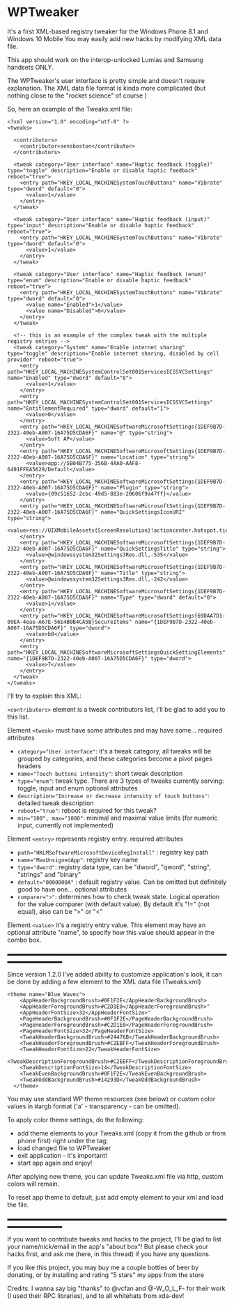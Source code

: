 # WPTweaker
It's a first XML-based registry tweaker for the Windows Phone 8.1 and Windows 10 Mobile
You may easily add new hacks by modifying XML data file.

This app should work on the interop-unlocked Lumias and Samsung handsets ONLY.

The WPTweaker's user interface is pretty simple and doesn't require explanation. 
The XML data file format is kinda more complicated (but nothing close to the "rocket science" of course )

So, here an example of the Tweaks.xml file:
```
<?xml version="1.0" encoding="utf-8" ?>
<tweaks>

  <contributors>
    <contributor>sensboston</contributor>
  </contributors>

  <tweak category="User interface" name="Haptic feedback (toggle)" type="toggle" description="Enable or disable haptic feedback" reboot="true">
    <entry path="HKEY_LOCAL_MACHINESystemTouchButtons" name="Vibrate" type="dword" default="0">
      <value>1</value>
    </entry>
  </tweak>

  <tweak category="User interface" name="Haptic feedback (input)" type="input" description="Enable or disable haptic feedback" reboot="true">
    <entry path="HKEY_LOCAL_MACHINESystemTouchButtons" name="Vibrate" type="dword" default="0">
      <value>1</value>
    </entry>
  </tweak>

  <tweak category="User interface" name="Haptic feedback (enum)" type="enum" description="Enable or disable haptic feedback" reboot="true">
    <entry path="HKEY_LOCAL_MACHINESystemTouchButtons" name="Vibrate" type="dword" default="0">
      <value name="Enabled">1</value>
      <value name="Disabled">0</value>
    </entry>
  </tweak>

  <!-- this is an example of the complex tweak with the multiple registry entries -->
  <tweak category="System" name="Enable internet sharing" type="toggle" description="Enable internet sharing, disabled by cell provider" reboot="true">
    <entry path="HKEY_LOCAL_MACHINESystemControlSet001ServicesICSSVCSettings" name="Enabled" type="dword" default="0">
      <value>1</value>
    </entry>
    <entry path="HKEY_LOCAL_MACHINESystemControlSet001ServicesICSSVCSettings" name="EntitlementRequired" type="dword" default="1">
      <value>0</value>
    </entry>
    <entry path="HKEY_LOCAL_MACHINESoftwareMicrosoftSettings{1DEF9B7D-2322-40eb-A007-16A75D5CDA6F}" name="@" type="string">
      <value>Soft AP</value>
    </entry>
    <entry path="HKEY_LOCAL_MACHINESoftwareMicrosoftSettings{1DEF9B7D-2322-40eb-A007-16A75D5CDA6F}" name="Location" type="string">
      <value>app://5B04B775-356B-4AA0-AAF8-6491FFEA5629/Default</value>
    </entry>
    <entry path="HKEY_LOCAL_MACHINESoftwareMicrosoftSettings{1DEF9B7D-2322-40eb-A007-16A75D5CDA6F}" name="Plugin" type="string">
      <value>{09c51652-2cbc-49d5-883e-20606f9a47ff}</value>
    </entry>
    <entry path="HKEY_LOCAL_MACHINESoftwareMicrosoftSettings{1DEF9B7D-2322-40eb-A007-16A75D5CDA6F}" name="QuickSettingsIconURI" type="string">
      <value>res://UIXMobileAssets{ScreenResolution}!actioncenter.hotspot.tier25.png</value>
    </entry>
    <entry path="HKEY_LOCAL_MACHINESoftwareMicrosoftSettings{1DEF9B7D-2322-40eb-A007-16A75D5CDA6F}" name="QuickSettingsTitle" type="string">
      <value>@windowssystem32Settings3Res.dll,-535</value>
    </entry>
    <entry path="HKEY_LOCAL_MACHINESoftwareMicrosoftSettings{1DEF9B7D-2322-40eb-A007-16A75D5CDA6F}" name="Title" type="string">
      <value>@windowssystem32Settings3Res.dll,-242</value>
    </entry>
    <entry path="HKEY_LOCAL_MACHINESoftwareMicrosoftSettings{1DEF9B7D-2322-40eb-A007-16A75D5CDA6F}" name="Type" type="dword" default="0">
      <value>1</value>
    </entry>
    <entry path="HKEY_LOCAL_MACHINESoftwareMicrosoftSettings{69DAA7D1-09EA-4eae-A67E-56E4B0B4CA5B}SecureItems" name="{1DEF9B7D-2322-40eb-A007-16A75D5CDA6F}" type="dword">
      <value>b0</value>
    </entry>
    <entry path="HKEY_LOCAL_MACHINESoftwareMicrosoftSettingsQuickSettingElements" name="{1DEF9B7D-2322-40eb-A007-16A75D5CDA6F}" type="dword">
      <value>7</value>
    </entry>
  </tweak>
</tweaks>
```

I'll try to explain this XML: 

```<contributors>``` element is a tweak contributors list, I'll be glad to add you to this list.

Element ```<tweak>``` must have some attributes and may have some...
required attributes
- ```category="User interface"```: it's a tweak category, all tweaks will be grouped by categories, and these categories become a pivot pages headers
- ```name="Touch buttons intensity"```: short tweak description
- ```type="enum"```: tweak type. There are 3 types of tweaks currently serving: toggle, input and enum
optional attributes
- ```description="Increase or decrease intensity of touch buttons"```: detailed tweak description
- ```reboot="true"```: reboot is required for this tweak?
- ```min="100", max="1000"```: minimal and maximal value limits (for numeric input, currently not implemented)

Element ```<entry>``` represents registry entry.
required attributes
- ```path="HKLMSoftwareMicrosoftDeviceRegInstall"``` : registry key path
- ```name="MaxUnsignedApp"```: registry key name
- ```type="dword"```: registry data type, can be "dword", "qword", "string", "strings" and "binary"
- ```default="0000000A"``` : default registry value. Can be omitted but definitely good to have one...
optional attributes
- ```comparer=">"```: determines how to check tweak state. Logical operation for the value comparer (with default value). By default it's "!=" (not equal), also can be ">" or "<"

Element ```<value>``` it's a registry entry value.
This element may have an optional attribute "name", to specify how this value should appear in the combo box.

▬▬▬▬▬▬▬▬▬▬▬▬▬▬▬▬▬▬▬▬▬▬▬▬▬▬▬▬▬▬▬▬▬▬▬▬▬▬▬▬▬▬▬▬▬

Since version 1.2.0 I've added ability to customize application's look, it can be done by adding a few element to the XML data file (Tweaks.xml)
```
<theme name="Blue Waves">
    <AppHeaderBackgroundBrush>#0F1F2E</AppHeaderBackgroundBrush>
    <AppHeaderForegroundBrush>#C2D1E0</AppHeaderForegroundBrush>"
    <AppHeaderFontSize>32</AppHeaderFontSize>"
    <PageHeaderBackgroundBrush>#0F1F2E</PageHeaderBackgroundBrush>
    <PageHeaderForegroundBrush>#C2D1E0</PageHeaderForegroundBrush>
    <PageHeaderFontSize>32</PageHeaderFontSize>
    <TweakHeaderBackgroundBrush>#24476B</TweakHeaderBackgroundBrush>
    <TweakHeaderForegroundBrush>#C2EBFF</TweakHeaderForegroundBrush>
    <TweakHeaderFontSize>22</TweakHeaderFontSize>
    <TweakDescriptionForegroundBrush>#C2EBFF</TweakDescriptionForegroundBrush>
    <TweakDescriptionFontSize>14</TweakDescriptionFontSize>
    <TweakEvenBackgroundBrush>#0F1F2E</TweakEvenBackgroundBrush>
    <TweakOddBackgroundBrush>#14293D</TweakOddBackgroundBrush>
  </theme>
```  
You may use standard WP theme resources (see below) or custom color values in #argb format ('a' - transparency - can be omitted). 

To apply color theme settings, do the following:
* add theme elements to your Tweaks.xml (copy it from the github or from phone first) right under the <tweaks> tag;
* load changed file to WPTweaker
* exit application - it's important!
* start app again and enjoy!

After applying new theme, you can update Tweaks.xml file via http, custom colors will remain. 

To reset app theme to default, just add empty element <theme /> to your xml and load the file.

▬▬▬▬▬▬▬▬▬▬▬▬▬▬▬▬▬▬▬▬▬▬▬▬▬▬▬▬▬▬▬▬▬▬▬▬▬▬▬▬▬▬▬▬▬

If you want to contribute tweaks and hacks to the project, I'll be glad to list your name/nick/email in the app's "about box"! But please check your hacks first, and ask me (here, in this thread) if you have any questions.

If you like this project, you may buy me a couple bottles of beer by donating, or by installing and rating "5 stars" my apps from the store 

Credits: I wanna say big "thanks" to @vcfan and @-W_O_L_F- for their work (I used their RPC libraries), and to all whitehats from xda-dev!
